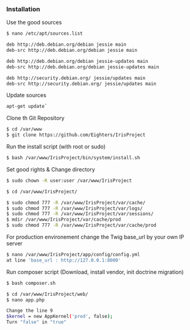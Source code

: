 ### Installation

Use the good sources
```sh
$ nano /etc/apt/sources.list

deb http://deb.debian.org/debian jessie main
deb-src http://deb.debian.org/debian jessie main

deb http://deb.debian.org/debian jessie-updates main
deb-src http://deb.debian.org/debian jessie-updates main

deb http://security.debian.org/ jessie/updates main
deb-src http://security.debian.org/ jessie/updates main
```
Update sources
```sh
apt-get update`
```

Clone th Git Repository
```sh
$ cd /var/www
$ git clone https://github.com/Eighters/IrisProject
```
Run the install script (with root or sudo)
```sh
$ bash /var/www/IrisProject/bin/system/install.sh
```
Set good rights & Change directory
```sh
$ sudo chown -R user:user /var/www/IrisProject

$ cd /var/www/IrisProject/

$ sudo chmod 777 -R /var/www/IrisProject/var/cache/
$ sudo chmod 777 -R /var/www/IrisProject/var/logs/
$ sudo chmod 777 -R /var/www/IrisProject/var/sessions/
$ mdir /var/www/IrisProject/var/cache/prod
$ sudo chmod 777 -R /var/www/IrisProject/var/cache/prod
```
For production environement change the Twig base_url by your own IP server
```sh
$ nano /var/www/IrisProject/app/config/config.yml
at line 'base_url : http://127.0.0.1:8000'
```

Run composer script (Download, install vendor, init doctrine migration)
```sh
$ bash composer.sh
```

```sh
$ cd /var/www/IrisProject/web/
$ nano app.php

Change the line 9
$kernel = new AppKernel('prod', false);
Turn "false" in "true"
```
